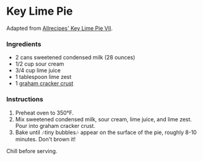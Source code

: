 # Key Lime Pie

Adapted from [Allrecipes' Key Lime Pie VII](http://allrecipes.com/recipe/15880/key-lime-pie-vii/).

### Ingredients

- 2 cans sweetened condensed milk (28 ounces)
- 1/2 cup sour cream
- 3/4 cup lime juice
- 1 tablespoon lime zest
- 1 [graham cracker crust](graham-cracker-crust.md)

### Instructions

1. Preheat oven to 350&deg;F.
2. Mix sweetened condensed milk, sour cream, lime juice, and lime zest. Pour into graham cracker crust.
3. Bake until 🎶tiny bubbles🎶 appear on the surface of the pie, roughly 8-10 minutes. Don't brown it!

Chill before serving.
